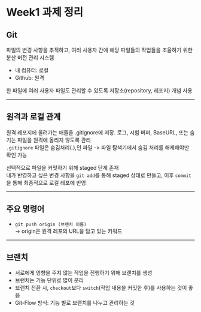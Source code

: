 # Week1 과제 정리


## Git

파일의 변경 사항을 추적하고, 여러 사용자 간에 해당 파일들의 작업들을 조율하기 위한 분산 버전 관리 시스템

- 내 컴퓨터: 로컬
- Github: 원격

한 파일에 여러 사용자 파일도 관리할 수 있도록 저장소(repository, 레포지) 개념 사용

---

## 원격과 로컬 관계

원격 레포지에 올려가는 애들을 .gitignore에 저장. 로그, 시험 버퍼, BaseURL, 또는 숨기는 파일을 원격에 올리지 않도록 관리  
`.gitignore` 파일은 숨김처리(.),인 파일 -> 파일 탐색기에서 숨김 처리를 해제해야만 확인 가능  

선택적으로 파일을 커밋하기 위해 staged 단계 존재  
내가 반영하고 싶은 변경 사항을 `git add`를 통해 staged 상태로 만들고, 이후 `commit`을 통해 최종적으로 로컬 레포에 반영  

---

## 주요 명령어

- `git push origin (브랜치 이름)`  
  → origin은 원격 레포의 URL을 담고 있는 키워드

---

## 브랜치

- 서로에게 영향을 주지 않는 작업을 진행하기 위해 브랜치를 생성  
- 브랜치는 기능 단위로 많이 분리  
- 브랜치 전환 시, `checkout`보다 `switch`(작업 내용을 커밋한 후)를 사용하는 것이 좋음  
- Git-Flow 방식: 기능 별로 브랜치를 나누고 관리하는 것
